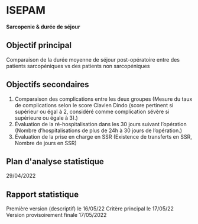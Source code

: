 # ISEPAM
**Sarcopenie & durée de séjour** 

## Objectif principal
Comparaison de la durée moyenne de séjour post-opératoire entre des patients
sarcopéniques vs des patients non sarcopéniques

## Objectifs secondaires

1. Comparaison des complications entre les deux groupes (Mesure du taux de complications selon le score Clavien Dindo (score pertinent si supérieur ou égal à 2, considéré comme complication sévère
si supérieure ou égale à 3).)
2. Évaluation de la ré-hospitalisation dans les 30 jours suivant l’opération (Nombre d’hospitalisations de plus de 24h à 30 jours de l’opération.)
3. Évaluation de la prise en charge en SSR (Existence de transferts en SSR, Nombre de jours en SSR)

## Plan d'analyse statistique
29/04/2022

## Rapport statistique
Première version (descriptif) le 16/05/22
Critère principal le 17/05/22
Version provisoirement finale 17/05/2022 
